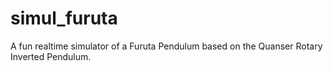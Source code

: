# simul_furuta
A fun realtime simulator of a Furuta Pendulum based on the Quanser Rotary Inverted Pendulum.
